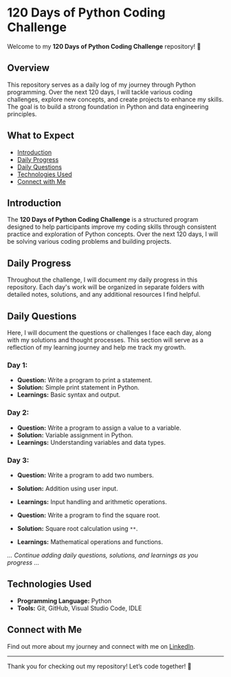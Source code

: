 # 120 Days of Python Coding Challenge

Welcome to my **120 Days of Python Coding Challenge** repository! 🚀

## Overview

This repository serves as a daily log of my journey through Python programming. Over the next 120 days, I will tackle various coding challenges, explore new concepts, and create projects to enhance my skills. The goal is to build a strong foundation in Python and data engineering principles.

## What to Expect
- [Introduction](#introduction)
- [Daily Progress](#daily-progress)
- [Daily Questions](#daily-questions)
- [Technologies Used](#technologies-used)
- [Connect with Me](#connect-with-me)

## Introduction
The **120 Days of Python Coding Challenge** is a structured program designed to help participants improve my coding skills through consistent practice and exploration of Python concepts. Over the next 120 days, I will be solving various coding problems and building projects.



## Daily Progress
Throughout the challenge, I will document my daily progress in this repository. Each day's work will be organized in separate folders with detailed notes, solutions, and any additional resources I find helpful.

## Daily Questions
Here, I will document the questions or challenges I face each day, along with my solutions and thought processes. This section will serve as a reflection of my learning journey and help me track my growth.

### Day 1:
- **Question:** Write a program to print a statement.
- **Solution:** Simple print statement in Python.
- **Learnings:** Basic syntax and output.

### Day 2:
- **Question:** Write a program to assign a value to a variable.
- **Solution:** Variable assignment in Python.
- **Learnings:** Understanding variables and data types.

### Day 3:
- **Question:** Write a program to add two numbers.
- **Solution:** Addition using user input.
- **Learnings:** Input handling and arithmetic operations.

- **Question:** Write a program to find the square root.
- **Solution:** Square root calculation using `**`.
- **Learnings:** Mathematical operations and functions.

*... Continue adding daily questions, solutions, and learnings as you progress ...*

## Technologies Used
- **Programming Language:** Python 
- **Tools:** Git, GitHub, Visual Studio Code, IDLE

## Connect with Me
Find out more about my journey and connect with me on [LinkedIn](www.linkedin.com/in/ankithkumar-chillapalli).

---

Thank you for checking out my repository! Let’s code together! 🐍
